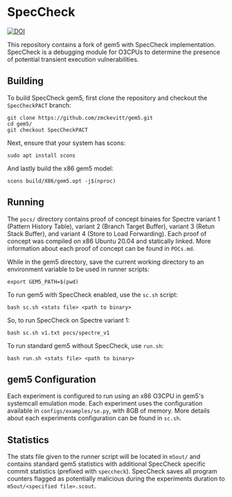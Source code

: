 # SpecCheck

[![DOI](https://zenodo.org/badge/545755894.svg)](https://zenodo.org/badge/latestdoi/545755894)

This repository contains a fork of gem5 with SpecCheck implementation. SpecCheck is a debugging module for O3CPUs to determine the presence of potential transient execution vulnerabilities.

## Building

To build SpecCheck gem5, first clone the repository and checkout the ```SpecCheckPACT``` branch:

```
git clone https://github.com/zmckevitt/gem5.git
cd gem5/
git checkout SpecCheckPACT
```

Next, ensure that your system has scons:

```
sudo apt install scons
```

And lastly build the x86 gem5 model:

```
scons build/X86/gem5.opt -j$(nproc)
```

## Running

The ```pocs/``` directory contains proof of concept binaies for Spectre variant 1 (Pattern History Table), variant 2 (Branch Target Buffer), variant 3 (Retun Stack Buffer), and variant 4 (Store to Load Forwarding). Each proof of concept was compiled on x86 Ubuntu 20.04 and statically linked. More information about each proof of concept can be found in ```POCs.md```.

While in the gem5 directory, save the current working directory to an environment variable to be used in runner scripts:

```
export GEM5_PATH=$(pwd)
```

To run gem5 with SpecCheck enabled, use the ```sc.sh``` script:

```
bash sc.sh <stats file> <path to binary>
```

So, to run SpecCheck on Spectre variant 1:

```
bash sc.sh v1.txt pocs/spectre_v1
```

To run standard gem5 without SpecCheck, use ```run.sh```:

```
bash run.sh <stats file> <path to binary>
```

## gem5 Configuration

Each experiment is configured to run using an x86 O3CPU in gem5's systemcall emulation mode. Each experiment uses the configuration available in ```configs/examples/se.py```, with 8GB of memory. More details about each experiments configuration can be found in ```sc.sh```.

## Statistics

The stats file given to the runner script will be located in ```m5out/``` and contains standard gem5 statistics with additional SpecCheck specific commit statistics (prefixed with ```speccheck```). SpecCheck saves all program counters flagged as potentially malicious during the experiments duration to ```m5out/<specified file>.scout```.
